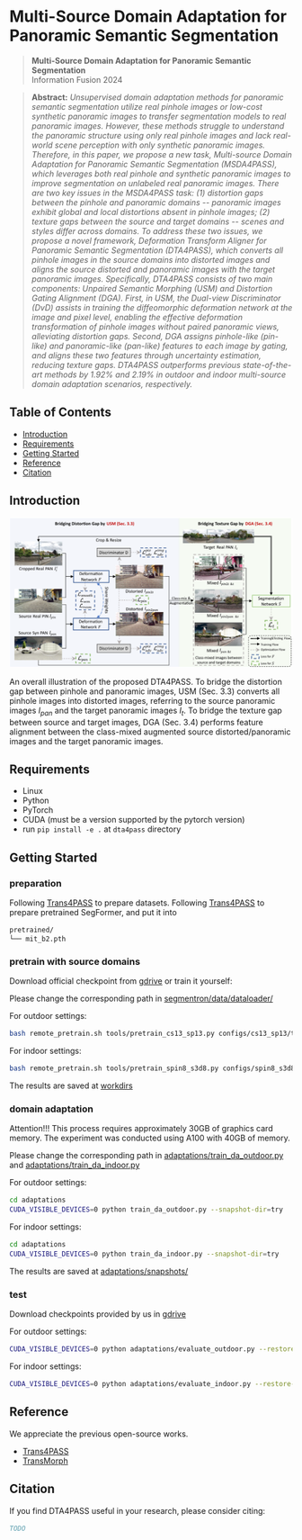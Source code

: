 # Multi-Source Domain Adaptation for Panoramic Semantic Segmentation

> **Multi-Source Domain Adaptation for Panoramic Semantic Segmentation**<br>
> Information Fusion 2024<br>

<!-- [YouTube](https://www.youtube.com/watch?v=c55rRO-Aqac&ab_channel=JaeminNa)<br> -->

> **Abstract:** *Unsupervised domain adaptation methods for panoramic semantic segmentation utilize real pinhole images or low-cost synthetic panoramic images to transfer segmentation models to real panoramic images. However, these methods struggle to understand the panoramic structure using only real pinhole images and lack real-world scene perception with only synthetic panoramic images. Therefore, in this paper, we propose a new task, Multi-source Domain Adaptation for Panoramic Semantic Segmentation (MSDA4PASS), which leverages both real pinhole and synthetic panoramic images to improve segmentation on unlabeled real panoramic images. There are two key issues in the MSDA4PASS task: (1) distortion gaps between the pinhole and panoramic domains -- panoramic images exhibit global and local distortions absent in pinhole images; (2) texture gaps between the source and target domains -- scenes and styles differ across domains. To address these two issues, we propose a novel framework, Deformation Transform Aligner for Panoramic Semantic Segmentation (DTA4PASS), which converts all pinhole images in the source domains into distorted images and aligns the source distorted and panoramic images with the target panoramic images. Specifically, DTA4PASS consists of two main components: Unpaired Semantic Morphing (USM) and Distortion Gating Alignment (DGA). First, in USM, the Dual-view Discriminator (DvD) assists in training the diffeomorphic deformation network at the image and pixel level, enabling the effective deformation transformation of pinhole images without paired panoramic views, alleviating distortion gaps. Second, DGA assigns pinhole-like (pin-like) and panoramic-like (pan-like) features to each image by gating, and aligns these two features through uncertainty estimation, reducing texture gaps. DTA4PASS outperforms previous state-of-the-art methods by 1.92\% and 2.19\% in outdoor and indoor multi-source domain adaptation scenarios, respectively.*

## Table of Contents

- [Introduction](#Introduction)
- [Requirements](#Requirements)
- [Getting Started](#getting-started)
- [Reference](#Reference)
- [Citation](#Citation)

## Introduction

![framework](./intro/framework.png "framework")

An overall illustration of the proposed DTA4PASS. To bridge the distortion gap between pinhole and panoramic images, USM (Sec. 3.3) converts all pinhole images into distorted images, referring to the source panoramic images $I_{pan}$ and the target panoramic images $I_{t}$. To bridge the texture gap between source and target images, DGA (Sec. 3.4) performs feature alignment between the class-mixed augmented source distorted/panoramic images and the target panoramic images.

## Requirements

- Linux
- Python
- PyTorch
- CUDA (must be a version supported by the pytorch version)
- run `pip install -e .` at `dta4pass` directory

## Getting Started

### preparation

Following [Trans4PASS](https://github.com/jamycheung/Trans4PASS) to prepare datasets. 
Following [Trans4PASS](https://github.com/jamycheung/Trans4PASS) to prepare pretrained SegFormer, and put it into

```
pretrained/
└── mit_b2.pth
```

### pretrain with source domains

Download official checkpoint from [gdrive](https://drive.google.com/drive/folders/1KecaSDNXSx5rVdNnbubMuwnSStNLVw7K?usp=sharing) or train it yourself:

Please change the corresponding path in [segmentron/data/dataloader/](segmentron/data/dataloader/)

For outdoor settings:

```bash
bash remote_pretrain.sh tools/pretrain_cs13_sp13.py configs/cs13_sp13/trans4pass_plus_small_512x512.yaml "0,1,2,3"
```

For indoor settings:

```bash
bash remote_pretrain.sh tools/pretrain_spin8_s3d8.py configs/spin8_s3d8/trans4pass_plus_small_512x512.yaml "0,1,2,3"
```

The results are saved at [workdirs](workdirs)

### domain adaptation

Attention!!! This process requires approximately 30GB of graphics card memory. The experiment was conducted using A100 with 40GB of memory.

Please change the corresponding path in [adaptations/train_da_outdoor.py](adaptations/train_da_outdoor.py) and [adaptations/train_da_indoor.py](adaptations/train_da_indoor.py)

For outdoor settings:

```bash
cd adaptations
CUDA_VISIBLE_DEVICES=0 python train_da_outdoor.py --snapshot-dir=try
```

For indoor settings:

```bash
cd adaptations
CUDA_VISIBLE_DEVICES=0 python train_da_indoor.py --snapshot-dir=try
```

The results are saved at [adaptations/snapshots/](adaptations/snapshots/)

### test

Download checkpoints provided by us in [gdrive](https://drive.google.com/drive/folders/1KecaSDNXSx5rVdNnbubMuwnSStNLVw7K?usp=sharing)

For outdoor settings:

```bash
CUDA_VISIBLE_DEVICES=0 python adaptations/evaluate_outdoor.py --restore-from /home/jjiang/experiments/dta4pass/official_pretrained/outdoor_da_57.16.pth
```

For indoor settings:

```bash
CUDA_VISIBLE_DEVICES=0 python adaptations/evaluate_indoor.py --restore-from /home/jjiang/experiments/dta4pass/official_pretrained/indoor_da_70.29.pth
```

## Reference

We appreciate the previous open-source works.

- [Trans4PASS](https://github.com/jamycheung/Trans4PASS)
- [TransMorph](https://github.com/junyuchen245/TransMorph_Transformer_for_Medical_Image_Registration)

## Citation

If you find DTA4PASS useful in your research, please consider citing:

```bibtex
TODO
```
